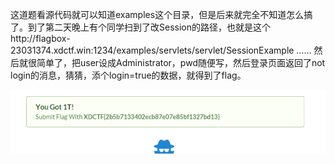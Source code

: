 这道题看源代码就可以知道examples这个目录，但是后来就完全不知道怎么搞了。到了第二天晚上有个同学扫到了改Session的路径，也就是这个http://flagbox-23031374.xdctf.win:1234/examples/servlets/servlet/SessionExample ……
然后就很简单了，把user设成Administrator，pwd随便写，然后登录页面返回了not login的消息，猜猜，添个login=true的数据，就得到了flag。

![](./got-it.png)
